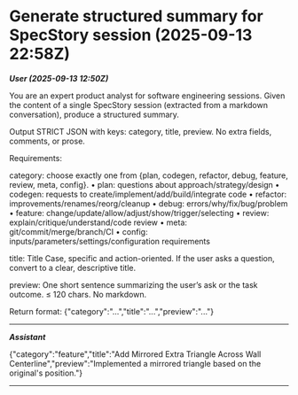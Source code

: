<!-- Generated by SpecStory -->

# Generate structured summary for SpecStory session (2025-09-13 22:58Z)

_**User (2025-09-13 12:50Z)**_

You are an expert product analyst for software engineering sessions. Given the content of a single SpecStory session (extracted from a markdown conversation), produce a structured summary.

Output STRICT JSON with keys: category, title, preview. No extra fields, comments, or prose.

Requirements:

category: choose exactly one from {plan, codegen, refactor, debug, feature, review, meta, config}.
• plan: questions about approach/strategy/design
• codegen: requests to create/implement/add/build/integrate code
• refactor: improvements/renames/reorg/cleanup
• debug: errors/why/fix/bug/problem
• feature: change/update/allow/adjust/show/trigger/selecting
• review: explain/critique/understand/code review
• meta: git/commit/merge/branch/CI
• config: inputs/parameters/settings/configuration requirements

title: Title Case, specific and action-oriented. If the user asks a question, convert to a clear, descriptive title.

preview: One short sentence summarizing the user’s ask or the task outcome. ≤ 120 chars. No markdown.

Return format:
{"category":"...","title":"...","preview":"..."}

---

_**Assistant**_

{"category":"feature","title":"Add Mirrored Extra Triangle Across Wall Centerline","preview":"Implemented a mirrored triangle based on the original's position."}

---

